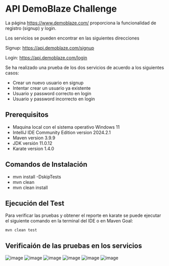 # API DemoBlaze Challenge

La página https://www.demoblaze.com/ proporciona la funcionalidad de registro (signup) y login. 


Los servicios se pueden encontrar en las siguientes direcciones

Signup: https://api.demoblaze.com/signup

Login: https://api.demoblaze.com/login


Se ha realizado una prueba de los dos servicios de acuerdo a los siguientes casos:
  - Crear un nuevo usuario en signup
  - Intentar crear un usuario ya existente
  - Usuario y password correcto en login
  - Usuario y password incorrecto en login

## Prerequisitos
  - Maquina local con el sistema operativo Windows 11
  - IntelliJ IDE Community Edition version 2024.2.1
  - Maven version 3.9.9
  - JDK versión 11.0.12
  - Karate version 1.4.0

## Comandos de Instalación
  - mvn install -DskipTests
  - mvn clean
  - mvn clean install

## Ejecución del Test
Para verificar las pruebas y obtener el reporte en karate se puede ejecutar el siguiente comando en la terminal del IDE o en Maven Goal:
  ```
  mvn clean test
  ```
## Verificaión de las pruebas en los servicios

![image](https://github.com/user-attachments/assets/5d38426a-7b62-4537-a538-fa7207ea0bd9)
![image](https://github.com/user-attachments/assets/3624ddbf-2fcd-4422-bf67-0c2dde2d773b)
![image](https://github.com/user-attachments/assets/983d1f98-4c24-4cf4-9563-37885906eece)
![image](https://github.com/user-attachments/assets/82f25ba6-57e8-4bb1-9df9-da54c41b8d0f)
![image](https://github.com/user-attachments/assets/6b712760-669f-4997-acbb-b08878299b2a)
![image](https://github.com/user-attachments/assets/af77e50d-6885-47ae-9f0c-29eff097f77f)









